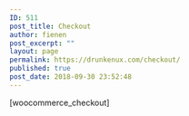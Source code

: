 ```yaml
---
ID: 511
post_title: Checkout
author: fienen
post_excerpt: ""
layout: page
permalink: https://drunkenux.com/checkout/
published: true
post_date: 2018-09-30 23:52:48
---
```

[woocommerce_checkout]